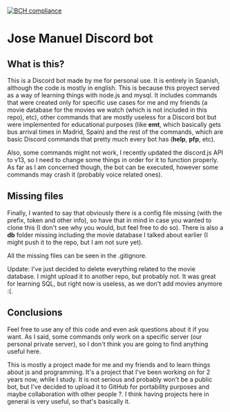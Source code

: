[![BCH compliance](https://bettercodehub.com/edge/badge/ismaelpenrodriguez/josemanuelBot?branch=main)](https://bettercodehub.com/)

# Jose Manuel Discord bot


## What is this?

This is a Discord bot made by me for personal use. It is entirely in Spanish, although the code is mostly in english. This is because this proyect served as a way of learning things with node.js and mysql. It includes commands that were created only for specific use cases for me and my friends (a movie database for the movies we watch (which is not included in this repo), etc), other commands that are mostly useless for a Discord bot but were implemented for educational purposes (like **emt**, which basically gets bus arrival times in Madrid, Spain) and the rest of the commands, which are basic Discord commands that pretty much every bot has (**help**, **pfp**, etc).

Also, some commands might not work, I recently updated the discord.js API to v13, so I need to change some things in order for it to function properly. As far as I am concerned though, the bot can be executed, however some commands may crash it (probably voice related ones).


## Missing files

Finally, I wanted to say that obviously there is a config file missing (with the prefix, token and other info), so have that in mind in case you wanted to clone this (I don't see why you would, but feel free to do so). There is also a **db** folder missing including the movie database I talked about earlier (I might push it to the repo, but I am not sure yet). 

All the missing files can be seen in the .gitignore.

Update: I've just decided to delete everything related to the movie database. I might upload it to another repo, but probably not. It was great for learning SQL, but right now is useless, as we don't add movies anymore :(.

## Conclusions

Feel free to use any of this code and even ask questions about it if you want. As I said, some commands only work on a specific server (our personal private server), so I don't think you are going to find anything useful here.

This is mostly a project made for me and my friends and to learn things about js and programming. It's a project that I've been working on for 2 years now, while I study. It is not serious and probably won't be a public bot, but I've decided to upload it to GitHub for portability purposes and maybe collaboration with other people ?. I think having projects here in general is very useful, so that's basically it.

